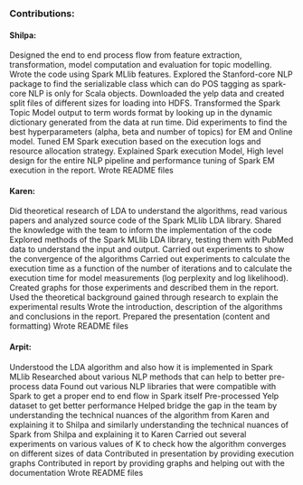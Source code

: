 ### Contributions:

#### Shilpa:

Designed the end to end process flow from feature extraction, transformation, model computation and evaluation for topic modelling.
Wrote the code using Spark MLlib features.
Explored the Stanford-core NLP package to find the serializable class which can do POS tagging as spark-core NLP is only for Scala objects.
Downloaded the yelp data and created split files of different sizes for loading into HDFS.
Transformed the Spark Topic Model output to term words format by looking up in the dynamic dictionary generated from the data at run time.
Did experiments to find the best hyperparameters (alpha, beta and number of topics) for EM and Online model.
Tuned EM Spark execution based on the execution logs and resource allocation strategy.
Explained Spark execution Model, High level design for the entire NLP pipeline and performance tuning of Spark EM execution in the report.
Wrote README files

#### Karen: 

Did theoretical research of LDA to understand the algorithms, read various papers and analyzed source code of the Spark MLlib LDA library. 
Shared the knowledge with the team to inform the implementation of the code
Explored methods of the Spark MLlib LDA library, testing them with PubMed data to understand the input and output.
Carried out experiments to show the convergence of the algorithms
Carried out experiments to calculate the execution time as a function of the number of iterations and  to calculate the execution time for model measurements (log perplexity and log likelihood).
Created graphs for those experiments and described them in the report. 
Used the theoretical background gained through research to explain the experimental results
Wrote the introduction, description of the algorithms and conclusions in the report. 
Prepared the presentation (content and formatting) 
Wrote README files

#### Arpit:

Understood the LDA algorithm and also how it is implemented in Spark MLlib
Researched about various NLP methods that can help to better pre-process data
Found out various NLP libraries that were compatible with Spark to get a proper end to end flow in Spark itself
Pre-processed Yelp dataset to get better performance
Helped bridge the gap in the team by understanding the technical nuances of the algorithm from Karen and explaining it to Shilpa and similarly understanding the technical nuances of Spark from Shilpa and explaining it to Karen
Carried out several experiments on various values of K to check how the algorithm converges on different sizes of data
Contributed in presentation by providing execution graphs
Contributed in report by providing graphs and helping out with the documentation
Wrote README files
